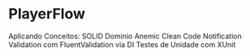 # PlayerFlow

Aplicando Conceitos:
SOLID
Dominio Anemic
Clean Code
Notification
Validation com FluentValidation via DI
Testes de Unidade com XUnit
